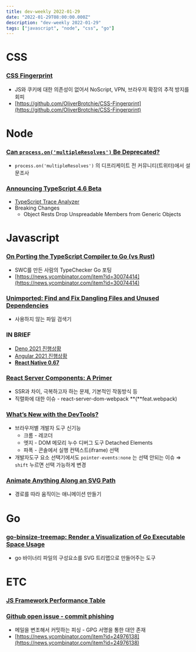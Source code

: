 ```yaml
---
title: dev-weekly 2022-01-29
date: "2022-01-29T08:00:00.000Z"
description: "dev-weekly 2022-01-29"
tags: ["javascript", "node", "css", "go"]
---
```


# CSS

### **[CSS Fingerprint](https://csstracking.dev/)**

- JS와 쿠키에 대한 의존성이 없어서 NoScript, VPN, 브라우저 확장의 추적 방지를 회피
- [https://github.com/OliverBrotchie/CSS-Fingerprint](https://github.com/OliverBrotchie/CSS-Fingerprint)

# Node

### **[Can `process.on('multipleResolves')` Be Deprecated?](https://twitter.com/i/web/status/1486045217635643396)**

- `process.on('multipleResolves')` 의 디프리케이트 전 커뮤니티(트위터)에서 설문조사

### [Announcing TypeScript 4.6 Beta](https://devblogs.microsoft.com/typescript/announcing-typescript-4-6-beta/)

- [TypeScript Trace Analyzer](https://www.npmjs.com/package/@typescript/analyze-trace)
- Breaking Changes
    - Object Rests Drop Unspreadable Members from Generic Objects

# Javascript

### **[On Porting the TypeScript Compiler to Go (vs Rust)](https://kdy1.dev/posts/2022/1/tsc-go)**

- SWC를 만든 사람의 TypeChecker Go 포팅
- [https://news.ycombinator.com/item?id=30074414](https://news.ycombinator.com/item?id=30074414)

### **[Unimported: Find and Fix Dangling Files and Unused Dependencies](https://github.com/smeijer/unimported)**

- 사용하지 않는 파일 검색기

### **IN BRIEF**

- [Deno 2021 진행상황](https://deno.com/blog/deno-in-2021)
- [Angular 2021 진행상황](https://blog.angular.io/angular-2021-recap-and-2022-preview-cb3067f76217)
- **[React Native 0.67](https://reactnative.dev/blog/2022/01/19/version-067)**

### **[React Server Components: A Primer](https://blog.plasmic.app/posts/how-react-server-components-work/)**

- SSR과 차이, 극복하고자 하는 문제, 기본적인 작동방식 등
- 직렬화에 대한 이슈 - react-server-dom-webpack **(**feat.webpack)

### **[What’s New with the DevTools?](https://www.smashingmagazine.com/2022/01/devtools-updates-2022/)**

- 브라우저별 개발자 도구 신기능
    - 크롬 - 레코더
    - 엣지 - DOM 메모리 누수 디버그 도구 Detached Elements
    - 파폭 - 콘솔에서 실행 컨텍스트(iframe) 선택
- 개발자도구 요소 선택기에서도 `pointer-events:none` 는 선택 안되는 이슈 ⇒ `shift` 누르면 선택 가능하게 변경

### **[Animate Anything Along an SVG Path](https://tympanus.net/codrops/2022/01/19/animate-anything-along-an-svg-path/)**

- 경로를 따라 움직이는 애니메이션 만들기

# Go

### **[go-binsize-treemap: Render a Visualization of Go Executable Space Usage](https://github.com/nikolaydubina/go-binsize-treemap)**

- go 바이너리 파일의 구성요소를 SVG 트리맵으로 만들어주는 도구

# ETC

### [JS Framework Performance Table](https://krausest.github.io/js-framework-benchmark/2021/table_chrome_96.0.4664.45.html)

### [Github open issue - commit phishing](https://github.com/torvalds/linux/tree/8bcab0346d4fcf21b97046eb44db8cf37ddd6da0)

- 메일을 변조해서 커밋하는 피싱 - GPG 서명을 통한 대안 존재
- [https://news.ycombinator.com/item?id=24976138](https://news.ycombinator.com/item?id=24976138)